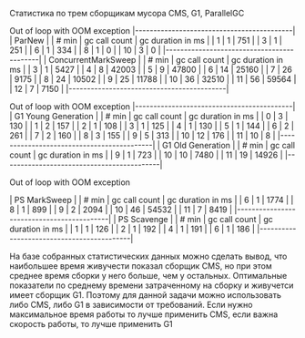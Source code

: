 Статистика по трем сборщикам мусора CMS, G1, ParallelGC

Out of loop with OOM exception
|-------------------------------------------|
| ParNew                                    |
| # min | gc call count | gc duration in ms |
|     1 |             1 |               751 |
|     3 |             1 |               251 |
|     6 |             1 |               334 |
|     8 |             1 |                 0 |
|    10 |             3 |                 0 |
|-------------------------------------------|
| ConcurrentMarkSweep                       |
| # min | gc call count | gc duration in ms |
|     3 |             1 |              5427 |
|     4 |             8 |             42003 |
|     5 |             9 |             47800 |
|     6 |            14 |             25160 |
|     7 |            26 |              9175 |
|     8 |            24 |             10502 |
|     9 |            25 |             11788 |
|    10 |            36 |             32510 |
|    11 |            56 |             59564 |
|    12 |             7 |              7150 |
|-------------------------------------------|


Out of loop with OOM exception
|-------------------------------------------|
| G1 Young Generation                       |
| # min | gc call count | gc duration in ms |
|     0 |             3 |               130 |
|     1 |             2 |               157 |
|     2 |             1 |               108 |
|     3 |             1 |               125 |
|     4 |             1 |               130 |
|     5 |             1 |               144 |
|     6 |             2 |               261 |
|     7 |             2 |               160 |
|     8 |             3 |               155 |
|     9 |             5 |               313 |
|    10 |            12 |               176 |
|    11 |            10 |                 8 |
|-------------------------------------------|
| G1 Old Generation                         |
| # min | gc call count | gc duration in ms |
|     9 |             1 |               723 |
|    10 |            10 |              7480 |
|    11 |            19 |             14926 |
|-------------------------------------------|

Out of loop with OOM exception

| PS MarkSweep                              |
| # min | gc call count | gc duration in ms |
|     6 |             1 |              1774 |
|     8 |             1 |               899 |
|     9 |             2 |              2094 |
|    10 |            46 |             54532 |
|    11 |             7 |              8419 |
|-------------------------------------------|
| PS Scavenge                               |
| # min | gc call count | gc duration in ms |
|     1 |             1 |               126 |
|     2 |             1 |               192 |
|     4 |             1 |               191 |
|     6 |             1 |               186 |
|-------------------------------------------|

На базе собранных статистических данных можно сделать вывод, 
что наибольшее время живучести показал сборщик CMS, 
но при этом среднее время сборки у него больше, чем
у остальных. Оптимальные показатели по среднему времени
затраченному на сборку и живучетси имеет сборщик G1.
Поэтому для данной задачи можно использовать либо CMS,
либо G1 в зависимости от требований. Если нужно максимальное
время работы то лучше применить CMS, если важна скорость
работы, то лучше применить G1
